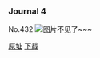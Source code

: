 ### Journal 4
No.432
![图片不见了~~~](https://imgs.xkcd.com/comics/journal_4.png)

[原址](https://xkcd.com//432) [下载](https://imgs.xkcd.com/comics/journal_4.png)

